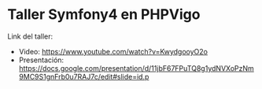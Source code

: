 # Taller Symfony4 en PHPVigo

Link del taller:

- Video: https://www.youtube.com/watch?v=KwydgooyO2o
- Presentación: https://docs.google.com/presentation/d/11jbF67FPuTQ8g1ydNVXoPzNm9MC9S1gnFrb0u7RAJ7c/edit#slide=id.p


